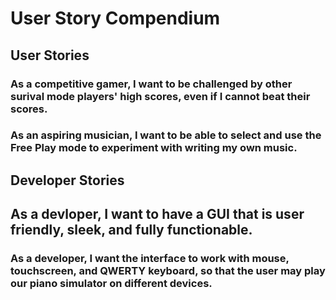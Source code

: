 # User Story Compendium
## User Stories
### As a competitive gamer, I want to be challenged by other surival mode players' high scores, even if I cannot beat their scores. 
### As an aspiring musician, I want to be able to select and use the Free Play mode to experiment with writing my own music.
###
###
###
###
## Developer Stories
## As a devloper, I want to have a GUI that is user friendly, sleek, and fully functionable. 
### As a developer, I want the interface to work with mouse, touchscreen, and QWERTY keyboard, so that the user may play our piano simulator on different devices.
###
###
###
###
